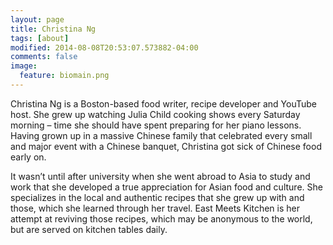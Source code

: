 ```yaml
---
layout: page
title: Christina Ng
tags: [about]
modified: 2014-08-08T20:53:07.573882-04:00
comments: false
image:
  feature: biomain.png
---
```


Christina Ng is a Boston-based food writer, recipe developer and YouTube host.  She grew up watching Julia Child cooking shows every Saturday morning – time she should have spent preparing for her piano lessons.  Having grown up in a massive Chinese family that celebrated every small and major event with a Chinese banquet, Christina got sick of Chinese food early on.

It wasn’t until after university when she went abroad to Asia to study and work that she developed a true appreciation for Asian food and culture.  She specializes in the local and authentic recipes that she grew up with and those, which she learned through her travel. East Meets Kitchen is her attempt at reviving those recipes, which may be anonymous to the world, but are served on kitchen tables daily.
